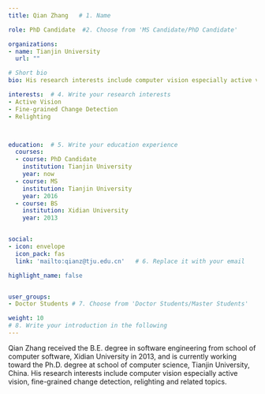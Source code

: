 ```yaml
---
title: Qian Zhang   # 1. Name

role: PhD Candidate  #2. Choose from 'MS Candidate/PhD Candidate'

organizations:
- name: Tianjin University
  url: ""

# Short bio 
bio: His research interests include computer vision especially active vision, fine-grained change detection, relighting and related topics.   # 3. Write your short biography

interests:  # 4. Write your research interests
- Active Vision
- Fine-grained Change Detection
- Relighting



education:  # 5. Write your education experience
  courses:
  - course: PhD Candidate
    institution: Tianjin University
    year: now
  - course: MS
    institution: Tianjin University
    year: 2016
  - course: BS
    institution: Xidian University
    year: 2013


social:
- icon: envelope
  icon_pack: fas
  link: 'mailto:qianz@tju.edu.cn'   # 6. Replace it with your email

highlight_name: false


user_groups:
- Doctor Students # 7. Choose from 'Doctor Students/Master Students'

weight: 10
# 8. Write your introduction in the following
---
```


Qian Zhang received the B.E. degree in software engineering from school of computer software, Xidian University in 2013, and is currently working toward the Ph.D. degree at school of computer science, Tianjin University, China. His research interests include computer vision especially active vision, fine-grained change detection, relighting and related topics. 